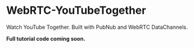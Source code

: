 # WebRTC-YouTubeTogether

Watch YouTube Together. Built with PubNub and WebRTC DataChannels.

__Full tutorial code coming soon.__
